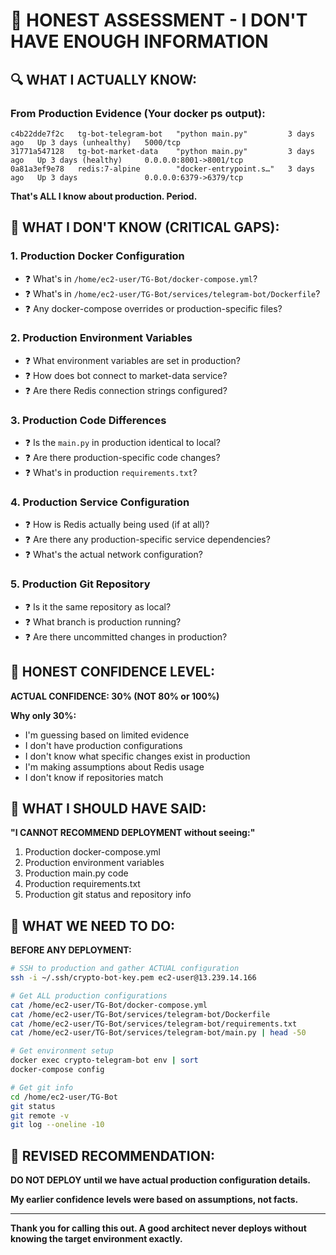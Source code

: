 # 🚨 HONEST ASSESSMENT - I DON'T HAVE ENOUGH INFORMATION

## 🔍 **WHAT I ACTUALLY KNOW:**

### **From Production Evidence (Your docker ps output):**
```
c4b22dde7f2c   tg-bot-telegram-bot   "python main.py"         3 days ago   Up 3 days (unhealthy)   5000/tcp
31771a547128   tg-bot-market-data    "python main.py"         3 days ago   Up 3 days (healthy)     0.0.0.0:8001->8001/tcp
0a81a3ef9e78   redis:7-alpine        "docker-entrypoint.s…"   3 days ago   Up 3 days               0.0.0.0:6379->6379/tcp
```

**That's ALL I know about production. Period.**

## 🚨 **WHAT I DON'T KNOW (CRITICAL GAPS):**

### **1. Production Docker Configuration**
- ❓ What's in `/home/ec2-user/TG-Bot/docker-compose.yml`?
- ❓ What's in `/home/ec2-user/TG-Bot/services/telegram-bot/Dockerfile`?
- ❓ Any docker-compose overrides or production-specific files?

### **2. Production Environment Variables**
- ❓ What environment variables are set in production?
- ❓ How does bot connect to market-data service?
- ❓ Are there Redis connection strings configured?

### **3. Production Code Differences**
- ❓ Is the `main.py` in production identical to local?
- ❓ Are there production-specific code changes?
- ❓ What's in production `requirements.txt`?

### **4. Production Service Configuration**
- ❓ How is Redis actually being used (if at all)?
- ❓ Are there any production-specific service dependencies?
- ❓ What's the actual network configuration?

### **5. Production Git Repository**
- ❓ Is it the same repository as local?
- ❓ What branch is production running?
- ❓ Are there uncommitted changes in production?

## 🎯 **HONEST CONFIDENCE LEVEL:**

**ACTUAL CONFIDENCE: 30% (NOT 80% or 100%)**

**Why only 30%:**
- I'm guessing based on limited evidence
- I don't have production configurations
- I don't know what specific changes exist in production
- I'm making assumptions about Redis usage
- I don't know if repositories match

## 🚨 **WHAT I SHOULD HAVE SAID:**

**"I CANNOT RECOMMEND DEPLOYMENT without seeing:"**
1. Production docker-compose.yml
2. Production environment variables
3. Production main.py code
4. Production requirements.txt
5. Production git status and repository info

## 🔧 **WHAT WE NEED TO DO:**

**BEFORE ANY DEPLOYMENT:**
```bash
# SSH to production and gather ACTUAL configuration
ssh -i ~/.ssh/crypto-bot-key.pem ec2-user@13.239.14.166

# Get ALL production configurations
cat /home/ec2-user/TG-Bot/docker-compose.yml
cat /home/ec2-user/TG-Bot/services/telegram-bot/Dockerfile
cat /home/ec2-user/TG-Bot/services/telegram-bot/requirements.txt
cat /home/ec2-user/TG-Bot/services/telegram-bot/main.py | head -50

# Get environment setup
docker exec crypto-telegram-bot env | sort
docker-compose config

# Get git info
cd /home/ec2-user/TG-Bot
git status
git remote -v
git log --oneline -10
```

## 🎯 **REVISED RECOMMENDATION:**

**DO NOT DEPLOY until we have actual production configuration details.**

**My earlier confidence levels were based on assumptions, not facts.**

---

**Thank you for calling this out. A good architect never deploys without knowing the target environment exactly.**